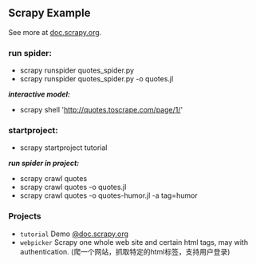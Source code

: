 ## Scrapy Example

See more at [doc.scrapy.org](https://doc.scrapy.org/).

### run spider:
- scrapy runspider quotes_spider.py
- scrapy runspider quotes_spider.py -o quotes.jl

***interactive model:***
- scrapy shell 'http://quotes.toscrape.com/page/1/'

### startproject:
- scrapy startproject tutorial

***run spider in project:***
- scrapy crawl quotes
- scrapy crawl quotes -o quotes.jl
- scrapy crawl quotes -o quotes-humor.jl -a tag=humor


### Projects
- ``tutorial`` Demo [@doc.scrapy.org](https://doc.scrapy.org/en/latest/intro/tutorial.html)
- ``webpicker`` Scrapy one whole web site and certain html tags, may with authentication. (爬一个网站，抓取特定的html标签，支持用户登录)
